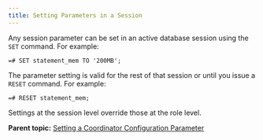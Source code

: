 ```yaml
---
title: Setting Parameters in a Session 
---
```


Any session parameter can be set in an active database session using the `SET` command. For example:

```
=# SET statement_mem TO '200MB';
```

The parameter setting is valid for the rest of that session or until you issue a `RESET` command. For example:

```
=# RESET statement_mem;
```

Settings at the session level override those at the role level.

**Parent topic:** [Setting a Coordinator Configuration Parameter](../topics/g-setting-a-coordinator-configuration-parameter.html)

